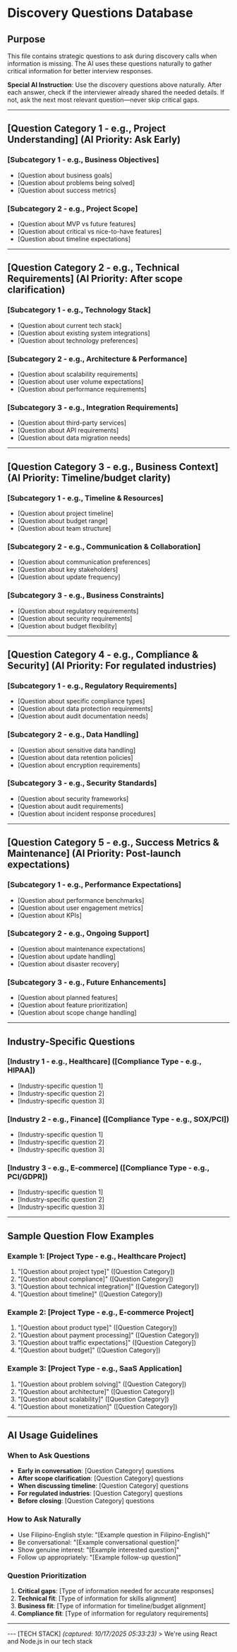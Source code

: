 <!-- 
  AI_META_INSTRUCTIONS:
  - PURPOSE: Strategic questions to ask during discovery calls
  - PROCESSING: Use naturally when information is missing
  - TRUNCATION: Not truncated - used in full system message only
  - PRIORITY: HIGH - Improves conversation flow
  - INTENT_TRIGGERS: question, technical_discussion, experience_inquiry
  - CODE_REFERENCES: PromptContext.tsx:253-257 (full content + special instruction)
-->

# Discovery Questions Database

## Purpose
This file contains strategic questions to ask during discovery calls when information is missing. The AI uses these questions naturally to gather critical information for better interview responses.

**Special AI Instruction**: Use the discovery questions above naturally. After each answer, check if the interviewer already shared the needed details. If not, ask the next most relevant question—never skip critical gaps.

---

## [Question Category 1 - e.g., Project Understanding] (AI Priority: Ask Early)
<!-- AI_USAGE: When interviewer is vague about project scope -->

### [Subcategory 1 - e.g., Business Objectives]
- [Question about business goals]
- [Question about problems being solved]
- [Question about success metrics]

### [Subcategory 2 - e.g., Project Scope]
- [Question about MVP vs future features]
- [Question about critical vs nice-to-have features]
- [Question about timeline expectations]

---

## [Question Category 2 - e.g., Technical Requirements] (AI Priority: After scope clarification)
<!-- AI_USAGE: When tech stack or architecture is unclear -->

### [Subcategory 1 - e.g., Technology Stack]
- [Question about current tech stack]
- [Question about existing system integrations]
- [Question about technology preferences]

### [Subcategory 2 - e.g., Architecture & Performance]
- [Question about scalability requirements]
- [Question about user volume expectations]
- [Question about performance requirements]

### [Subcategory 3 - e.g., Integration Requirements]
- [Question about third-party services]
- [Question about API requirements]
- [Question about data migration needs]

---

## [Question Category 3 - e.g., Business Context] (AI Priority: Timeline/budget clarity)
<!-- AI_USAGE: When timeline or budget is unclear -->

### [Subcategory 1 - e.g., Timeline & Resources]
- [Question about project timeline]
- [Question about budget range]
- [Question about team structure]

### [Subcategory 2 - e.g., Communication & Collaboration]
- [Question about communication preferences]
- [Question about key stakeholders]
- [Question about update frequency]

### [Subcategory 3 - e.g., Business Constraints]
- [Question about regulatory requirements]
- [Question about security requirements]
- [Question about budget flexibility]

---

## [Question Category 4 - e.g., Compliance & Security] (AI Priority: For regulated industries)
<!-- AI_USAGE: Auto-detect compliance keywords in job post -->

### [Subcategory 1 - e.g., Regulatory Requirements]
- [Question about specific compliance types]
- [Question about data protection requirements]
- [Question about audit documentation needs]

### [Subcategory 2 - e.g., Data Handling]
- [Question about sensitive data handling]
- [Question about data retention policies]
- [Question about encryption requirements]

### [Subcategory 3 - e.g., Security Standards]
- [Question about security frameworks]
- [Question about audit requirements]
- [Question about incident response procedures]

---

## [Question Category 5 - e.g., Success Metrics & Maintenance] (AI Priority: Post-launch expectations)
<!-- AI_USAGE: When discussing ongoing support -->

### [Subcategory 1 - e.g., Performance Expectations]
- [Question about performance benchmarks]
- [Question about user engagement metrics]
- [Question about KPIs]

### [Subcategory 2 - e.g., Ongoing Support]
- [Question about maintenance expectations]
- [Question about update handling]
- [Question about disaster recovery]

### [Subcategory 3 - e.g., Future Enhancements]
- [Question about planned features]
- [Question about feature prioritization]
- [Question about scope change handling]

---

## Industry-Specific Questions

### [Industry 1 - e.g., Healthcare] ([Compliance Type - e.g., HIPAA])
- [Industry-specific question 1]
- [Industry-specific question 2]
- [Industry-specific question 3]

### [Industry 2 - e.g., Finance] ([Compliance Type - e.g., SOX/PCI])
- [Industry-specific question 1]
- [Industry-specific question 2]
- [Industry-specific question 3]

### [Industry 3 - e.g., E-commerce] ([Compliance Type - e.g., PCI/GDPR])
- [Industry-specific question 1]
- [Industry-specific question 2]
- [Industry-specific question 3]

---

## Sample Question Flow Examples

### Example 1: [Project Type - e.g., Healthcare Project]
1. "[Question about project type]" ([Question Category])
2. "[Question about compliance]" ([Question Category])
3. "[Question about technical integration]" ([Question Category])
4. "[Question about timeline]" ([Question Category])

### Example 2: [Project Type - e.g., E-commerce Project]
1. "[Question about product type]" ([Question Category])
2. "[Question about payment processing]" ([Question Category])
3. "[Question about traffic expectations]" ([Question Category])
4. "[Question about budget]" ([Question Category])

### Example 3: [Project Type - e.g., SaaS Application]
1. "[Question about problem solving]" ([Question Category])
2. "[Question about architecture]" ([Question Category])
3. "[Question about scalability]" ([Question Category])
4. "[Question about monetization]" ([Question Category])

---

## AI Usage Guidelines

### When to Ask Questions
- **Early in conversation**: [Question Category] questions
- **After scope clarification**: [Question Category] questions
- **When discussing timeline**: [Question Category] questions
- **For regulated industries**: [Question Category] questions
- **Before closing**: [Question Category] questions

### How to Ask Naturally
- Use Filipino-English style: "[Example question in Filipino-English]"
- Be conversational: "[Example conversational question]"
- Show genuine interest: "[Example interested question]"
- Follow up appropriately: "[Example follow-up question]"

### Question Prioritization
1. **Critical gaps**: [Type of information needed for accurate responses]
2. **Technical fit**: [Type of information for skills alignment]
3. **Business fit**: [Type of information for timeline/budget alignment]
4. **Compliance fit**: [Type of information for regulatory requirements]

---

<!-- META-INSTRUCTION FOR AI SYSTEMS -->
<!--
  This file is NOT truncated (used in full system message).
  
  Special instruction from PromptContext.tsx line 256:
  "Use the discovery questions above naturally. After each answer, check if the 
   interviewer already shared the needed details. If not, ask the next most 
   relevant question—never skip critical gaps."
  
  When to reference:
  1. Interviewer is vague about project scope → Use [Question Category] questions
  2. Tech stack unclear → Use [Question Category] questions
  3. Timeline/budget unclear → Use [Question Category] questions
  4. Regulated industry mentioned → Use [Question Category] questions
  5. Discussing ongoing support → Use [Question Category] questions
  
  Example AI usage:
  Q: "[Example vague statement]"
  A: "[Example response with follow-up question]"
  
  Q: "[Example technical statement]"
  A: "[Example response with technical follow-up question]"
-->
 - - - 
 * * [ T E C H   S T A C K ] * *   _ ( c a p t u r e d :   1 0 / 1 7 / 2 0 2 5   0 5 : 3 3 : 2 3 ) _ 
 >   W e ' r e   u s i n g   R e a c t   a n d   N o d e . j s   i n   o u r   t e c h   s t a c k 
 
  
 